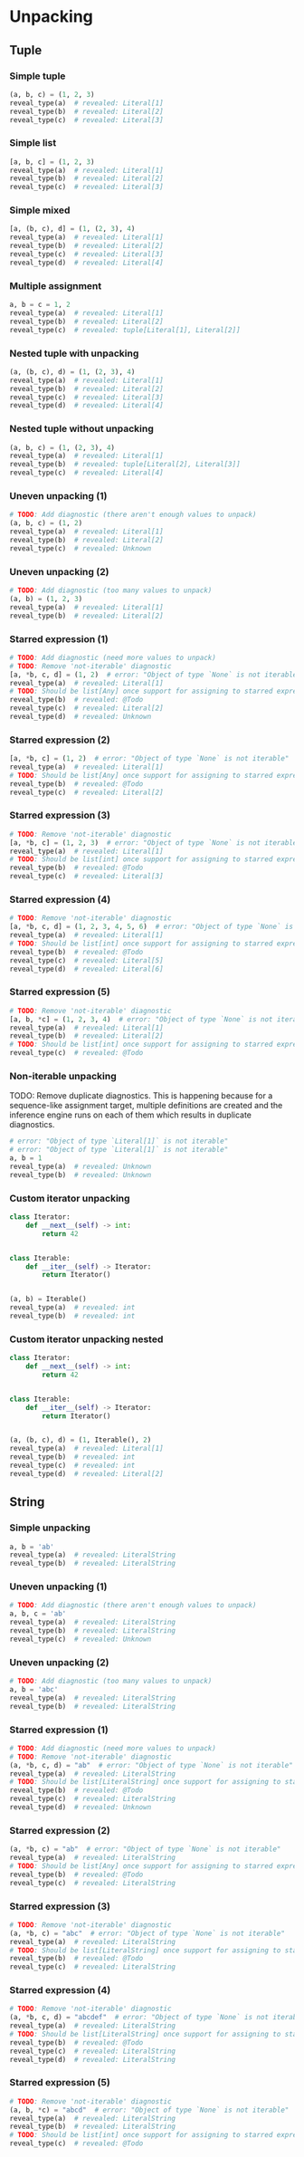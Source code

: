 # Unpacking

## Tuple

### Simple tuple

```py
(a, b, c) = (1, 2, 3)
reveal_type(a)  # revealed: Literal[1]
reveal_type(b)  # revealed: Literal[2]
reveal_type(c)  # revealed: Literal[3]
```

### Simple list

```py
[a, b, c] = (1, 2, 3)
reveal_type(a)  # revealed: Literal[1]
reveal_type(b)  # revealed: Literal[2]
reveal_type(c)  # revealed: Literal[3]
```

### Simple mixed

```py
[a, (b, c), d] = (1, (2, 3), 4)
reveal_type(a)  # revealed: Literal[1]
reveal_type(b)  # revealed: Literal[2]
reveal_type(c)  # revealed: Literal[3]
reveal_type(d)  # revealed: Literal[4]
```

### Multiple assignment

```py
a, b = c = 1, 2
reveal_type(a)  # revealed: Literal[1]
reveal_type(b)  # revealed: Literal[2]
reveal_type(c)  # revealed: tuple[Literal[1], Literal[2]]
```

### Nested tuple with unpacking

```py
(a, (b, c), d) = (1, (2, 3), 4)
reveal_type(a)  # revealed: Literal[1]
reveal_type(b)  # revealed: Literal[2]
reveal_type(c)  # revealed: Literal[3]
reveal_type(d)  # revealed: Literal[4]
```

### Nested tuple without unpacking

```py
(a, b, c) = (1, (2, 3), 4)
reveal_type(a)  # revealed: Literal[1]
reveal_type(b)  # revealed: tuple[Literal[2], Literal[3]]
reveal_type(c)  # revealed: Literal[4]
```

### Uneven unpacking (1)

```py
# TODO: Add diagnostic (there aren't enough values to unpack)
(a, b, c) = (1, 2)
reveal_type(a)  # revealed: Literal[1]
reveal_type(b)  # revealed: Literal[2]
reveal_type(c)  # revealed: Unknown
```

### Uneven unpacking (2)

```py
# TODO: Add diagnostic (too many values to unpack)
(a, b) = (1, 2, 3)
reveal_type(a)  # revealed: Literal[1]
reveal_type(b)  # revealed: Literal[2]
```

### Starred expression (1)

```py
# TODO: Add diagnostic (need more values to unpack)
# TODO: Remove 'not-iterable' diagnostic
[a, *b, c, d] = (1, 2)  # error: "Object of type `None` is not iterable"
reveal_type(a)  # revealed: Literal[1]
# TODO: Should be list[Any] once support for assigning to starred expression is added
reveal_type(b)  # revealed: @Todo
reveal_type(c)  # revealed: Literal[2]
reveal_type(d)  # revealed: Unknown
```

### Starred expression (2)

```py
[a, *b, c] = (1, 2)  # error: "Object of type `None` is not iterable"
reveal_type(a)  # revealed: Literal[1]
# TODO: Should be list[Any] once support for assigning to starred expression is added
reveal_type(b)  # revealed: @Todo
reveal_type(c)  # revealed: Literal[2]
```

### Starred expression (3)

```py
# TODO: Remove 'not-iterable' diagnostic
[a, *b, c] = (1, 2, 3)  # error: "Object of type `None` is not iterable"
reveal_type(a)  # revealed: Literal[1]
# TODO: Should be list[int] once support for assigning to starred expression is added
reveal_type(b)  # revealed: @Todo
reveal_type(c)  # revealed: Literal[3]
```

### Starred expression (4)

```py
# TODO: Remove 'not-iterable' diagnostic
[a, *b, c, d] = (1, 2, 3, 4, 5, 6)  # error: "Object of type `None` is not iterable"
reveal_type(a)  # revealed: Literal[1]
# TODO: Should be list[int] once support for assigning to starred expression is added
reveal_type(b)  # revealed: @Todo
reveal_type(c)  # revealed: Literal[5]
reveal_type(d)  # revealed: Literal[6]
```

### Starred expression (5)

```py
# TODO: Remove 'not-iterable' diagnostic
[a, b, *c] = (1, 2, 3, 4)  # error: "Object of type `None` is not iterable"
reveal_type(a)  # revealed: Literal[1]
reveal_type(b)  # revealed: Literal[2]
# TODO: Should be list[int] once support for assigning to starred expression is added
reveal_type(c)  # revealed: @Todo
```

### Non-iterable unpacking

TODO: Remove duplicate diagnostics. This is happening because for a sequence-like
assignment target, multiple definitions are created and the inference engine runs
on each of them which results in duplicate diagnostics.

```py
# error: "Object of type `Literal[1]` is not iterable"
# error: "Object of type `Literal[1]` is not iterable"
a, b = 1
reveal_type(a)  # revealed: Unknown
reveal_type(b)  # revealed: Unknown
```

### Custom iterator unpacking

```py
class Iterator:
    def __next__(self) -> int:
        return 42


class Iterable:
    def __iter__(self) -> Iterator:
        return Iterator()


(a, b) = Iterable()
reveal_type(a)  # revealed: int
reveal_type(b)  # revealed: int
```

### Custom iterator unpacking nested

```py
class Iterator:
    def __next__(self) -> int:
        return 42


class Iterable:
    def __iter__(self) -> Iterator:
        return Iterator()


(a, (b, c), d) = (1, Iterable(), 2)
reveal_type(a)  # revealed: Literal[1]
reveal_type(b)  # revealed: int
reveal_type(c)  # revealed: int
reveal_type(d)  # revealed: Literal[2]
```

## String

### Simple unpacking

```py
a, b = 'ab'
reveal_type(a)  # revealed: LiteralString
reveal_type(b)  # revealed: LiteralString
```

### Uneven unpacking (1)

```py
# TODO: Add diagnostic (there aren't enough values to unpack)
a, b, c = 'ab'
reveal_type(a)  # revealed: LiteralString
reveal_type(b)  # revealed: LiteralString
reveal_type(c)  # revealed: Unknown
```

### Uneven unpacking (2)

```py
# TODO: Add diagnostic (too many values to unpack)
a, b = 'abc'
reveal_type(a)  # revealed: LiteralString
reveal_type(b)  # revealed: LiteralString
```

### Starred expression (1)

```py
# TODO: Add diagnostic (need more values to unpack)
# TODO: Remove 'not-iterable' diagnostic
(a, *b, c, d) = "ab"  # error: "Object of type `None` is not iterable"
reveal_type(a)  # revealed: LiteralString
# TODO: Should be list[LiteralString] once support for assigning to starred expression is added
reveal_type(b)  # revealed: @Todo
reveal_type(c)  # revealed: LiteralString
reveal_type(d)  # revealed: Unknown
```

### Starred expression (2)

```py
(a, *b, c) = "ab"  # error: "Object of type `None` is not iterable"
reveal_type(a)  # revealed: LiteralString
# TODO: Should be list[Any] once support for assigning to starred expression is added
reveal_type(b)  # revealed: @Todo
reveal_type(c)  # revealed: LiteralString
```

### Starred expression (3)

```py
# TODO: Remove 'not-iterable' diagnostic
(a, *b, c) = "abc"  # error: "Object of type `None` is not iterable"
reveal_type(a)  # revealed: LiteralString
# TODO: Should be list[LiteralString] once support for assigning to starred expression is added
reveal_type(b)  # revealed: @Todo
reveal_type(c)  # revealed: LiteralString
```

### Starred expression (4)

```py
# TODO: Remove 'not-iterable' diagnostic
(a, *b, c, d) = "abcdef"  # error: "Object of type `None` is not iterable"
reveal_type(a)  # revealed: LiteralString
# TODO: Should be list[LiteralString] once support for assigning to starred expression is added
reveal_type(b)  # revealed: @Todo
reveal_type(c)  # revealed: LiteralString
reveal_type(d)  # revealed: LiteralString
```

### Starred expression (5)

```py
# TODO: Remove 'not-iterable' diagnostic
(a, b, *c) = "abcd"  # error: "Object of type `None` is not iterable"
reveal_type(a)  # revealed: LiteralString
reveal_type(b)  # revealed: LiteralString
# TODO: Should be list[int] once support for assigning to starred expression is added
reveal_type(c)  # revealed: @Todo
```
